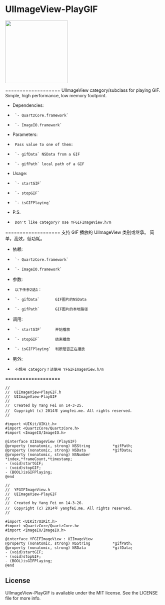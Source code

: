 UIImageView-PlayGIF
===================

<img src="https://raw.githubusercontent.com/yfme/UIImageView-PlayGIF/master/screenshot1.gif" width="200px" style="width: 200px;" />

===================
UIImageView category/subclass for playing GIF. Simple, high performance, low memory footprint.

 *  Dependencies:
  *      `- QuartzCore.framework`
  *      `- ImageIO.framework`
 *  Parameters:
  *      Pass value to one of them:
  *      `- gifData` NSData from a GIF
  *      `- gifPath` local path of a GIF
 *  Usage:
  *      `- startGIF`
  *      `- stopGIF`
  *      `- isGIFPlaying`
 *  P.S.
  *      Don't like category? Use YFGIFImageView.h/m

===================
支持 GIF 播放的 UIImageView 类别或继承。 简单，高效，低功耗。

 *  依赖:
  *      `- QuartzCore.framework`
  *      `- ImageIO.framework`
 *  参数:
  *      以下传参2选1：
  *      `- gifData`       GIF图片的NSData
  *      `- gifPath`       GIF图片的本地路径
 *  调用:
  *      `- startGIF`      开始播放
  *      `- stopGIF`       结束播放
  *      `- isGIFPlaying`  判断是否正在播放
 *  另外:
  *      不想用 category？请使用 YFGIFImageView.h/m

=================== 
```objc
//
//  UIImageView+PlayGIF.h
//  UIImageView-PlayGIF
//
//  Created by Yang Fei on 14-3-25.
//  Copyright (c) 2014年 yangfei.me. All rights reserved.
//

#import <UIKit/UIKit.h>
#import <QuartzCore/QuartzCore.h>
#import <ImageIO/ImageIO.h>

@interface UIImageView (PlayGIF)
@property (nonatomic, strong) NSString          *gifPath;
@property (nonatomic, strong) NSData            *gifData;
@property (nonatomic, strong) NSNumber          *index,*frameCount,*timestamp;
- (void)startGIF;
- (void)stopGIF;
- (BOOL)isGIFPlaying;
@end
```
```objc
//
//  YFGIFImageView.h
//  UIImageView-PlayGIF
//
//  Created by Yang Fei on 14-3-26.
//  Copyright (c) 2014年 yangfei.me. All rights reserved.
//

#import <UIKit/UIKit.h>
#import <QuartzCore/QuartzCore.h>
#import <ImageIO/ImageIO.h>

@interface YFGIFImageView : UIImageView
@property (nonatomic, strong) NSString          *gifPath;
@property (nonatomic, strong) NSData            *gifData;
- (void)startGIF;
- (void)stopGIF;
- (BOOL)isGIFPlaying;
@end
```

## License

UIImageView-PlayGIF is available under the MIT license. See the LICENSE file for more info.

